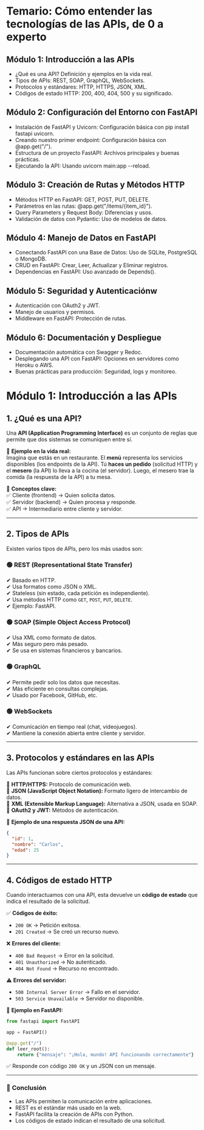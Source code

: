 # Temario: Cómo entender las tecnologías de las APIs, de 0 a experto
## Módulo 1: Introducción a las APIs

- ¿Qué es una API? Definición y ejemplos en la vida real.
- Tipos de APIs: REST, SOAP, GraphQL, WebSockets.
- Protocolos y estándares: HTTP, HTTPS, JSON, XML.
- Códigos de estado HTTP: 200, 400, 404, 500 y su significado.

## Módulo 2: Configuración del Entorno con FastAPI

- Instalación de FastAPI y Uvicorn: Configuración básica con pip install fastapi uvicorn.
- Creando nuestro primer endpoint: Configuración básica con @app.get("/").
- Estructura de un proyecto FastAPI: Archivos principales y buenas prácticas.
- Ejecutando la API: Usando uvicorn main:app --reload.

## Módulo 3: Creación de Rutas y Métodos HTTP

- Métodos HTTP en FastAPI: GET, POST, PUT, DELETE.
- Parámetros en las rutas: @app.get("/items/{item_id}").
- Query Parameters y Request Body: Diferencias y usos.
- Validación de datos con Pydantic: Uso de modelos de datos.

## Módulo 4: Manejo de Datos en FastAPI

- Conectando FastAPI con una Base de Datos: Uso de SQLite, PostgreSQL o MongoDB.
- CRUD en FastAPI: Crear, Leer, Actualizar y Eliminar registros.
- Dependencias en FastAPI: Uso avanzado de Depends().

## Módulo 5: Seguridad y Autenticaciónw

- Autenticación con OAuth2 y JWT.
- Manejo de usuarios y permisos.
- Middleware en FastAPI: Protección de rutas.

## Módulo 6: Documentación y Despliegue

- Documentación automática con Swagger y Redoc.
- Desplegando una API con FastAPI: Opciones en servidores como Heroku o AWS.
- Buenas prácticas para producción: Seguridad, logs y monitoreo.





# **Módulo 1: Introducción a las APIs**  

## **1. ¿Qué es una API?**  
Una **API (Application Programming Interface)** es un conjunto de reglas que permite que dos sistemas se comuniquen entre sí.  

🔹 **Ejemplo en la vida real:**  
Imagina que estás en un restaurante. El **menú** representa los servicios disponibles (los endpoints de la API). Tú **haces un pedido** (solicitud HTTP) y el **mesero** (la API) lo lleva a la cocina (el servidor). Luego, el mesero trae la comida (la respuesta de la API) a tu mesa.  

📌 **Conceptos clave:**  
✅ Cliente (frontend) → Quien solicita datos.  
✅ Servidor (backend) → Quien procesa y responde.  
✅ API → Intermediario entre cliente y servidor.  

---

## **2. Tipos de APIs**  
Existen varios tipos de APIs, pero los más usados son:  

### **🟢 REST (Representational State Transfer)**  
✔ Basado en HTTP.  
✔ Usa formatos como JSON o XML.  
✔ Stateless (sin estado, cada petición es independiente).  
✔ Usa métodos HTTP como `GET`, `POST`, `PUT`, `DELETE`.  
✔ Ejemplo: FastAPI.  

### **🟢 SOAP (Simple Object Access Protocol)**  
✔ Usa XML como formato de datos.  
✔ Más seguro pero más pesado.  
✔ Se usa en sistemas financieros y bancarios.  

### **🟢 GraphQL**  
✔ Permite pedir solo los datos que necesitas.  
✔ Más eficiente en consultas complejas.  
✔ Usado por Facebook, GitHub, etc.  

### **🟢 WebSockets**  
✔ Comunicación en tiempo real (chat, videojuegos).  
✔ Mantiene la conexión abierta entre cliente y servidor.  

---

## **3. Protocolos y estándares en las APIs**  
Las APIs funcionan sobre ciertos protocolos y estándares:  

🔹 **HTTP/HTTPS:** Protocolo de comunicación web.  
🔹 **JSON (JavaScript Object Notation):** Formato ligero de intercambio de datos.  
🔹 **XML (Extensible Markup Language):** Alternativa a JSON, usada en SOAP.  
🔹 **OAuth2 y JWT:** Métodos de autenticación.  

📌 **Ejemplo de una respuesta JSON de una API:**  
```json
{
  "id": 1,
  "nombre": "Carlos",
  "edad": 25
}
```

---

## **4. Códigos de estado HTTP**  
Cuando interactuamos con una API, esta devuelve un **código de estado** que indica el resultado de la solicitud.  

✅ **Códigos de éxito:**  
- `200 OK` → Petición exitosa.  
- `201 Created` → Se creó un recurso nuevo.  

❌ **Errores del cliente:**  
- `400 Bad Request` → Error en la solicitud.  
- `401 Unauthorized` → No autenticado.  
- `404 Not Found` → Recurso no encontrado.  

⚠ **Errores del servidor:**  
- `500 Internal Server Error` → Fallo en el servidor.  
- `503 Service Unavailable` → Servidor no disponible.  

📌 **Ejemplo en FastAPI:**  
```python
from fastapi import FastAPI

app = FastAPI()

@app.get("/")
def leer_root():
    return {"mensaje": "¡Hola, mundo! API funcionando correctamente"}
```
✅ Responde con código `200 OK` y un JSON con un mensaje.  

---

### 🎯 **Conclusión**  
- Las APIs permiten la comunicación entre aplicaciones.  
- REST es el estándar más usado en la web.  
- FastAPI facilita la creación de APIs con Python.  
- Los códigos de estado indican el resultado de una solicitud.  
